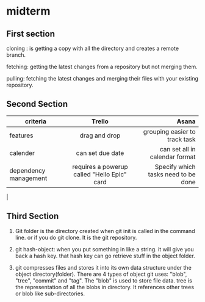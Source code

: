 # midterm

## First section
cloning : is getting a copy with all the directory and creates a remote branch.

fetching: getting the latest changes from a repository but not merging them.

pulling: fetching the latest changes and merging their files with your existing repository.

## Second Section

| criteria        | Trello       |Asana             |
| --------------- |:-------------:|------------------:|
| features        |drag and drop  |grouping easier to track task|
|calender         | can set due date| can set all in calendar format |
|dependency management   |    requires a powerup called "Hello Epic" card               |   Specify which tasks need to be done |
|


## Third Section

1. Git folder is the directory created when git init is called in the command line. or if you do git clone. It is the git repository.
2.  git hash-object:
    when you put something in like a string. it will give you back a hash key. that hash key can go retrieve stuff in the object folder.

3. git compresses files and stores it into its own data structure under the object directory(folder). There are 4 types of object git uses: "blob", "tree", "commit" and "tag".
The "blob" is used to store file data. 
tree is the representation of all the blobs in directory. It references other trees or blob like sub-directories.

